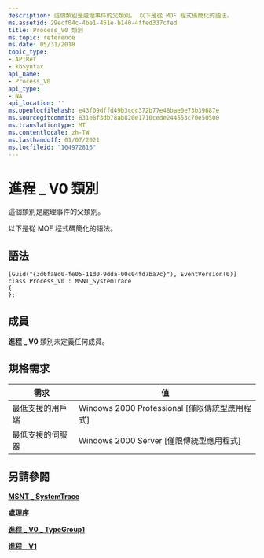 ```yaml
---
description: 這個類別是處理事件的父類別。 以下是從 MOF 程式碼簡化的語法。
ms.assetid: 29ecf04c-4be1-451e-b140-4ffed337cfed
title: Process_V0 類別
ms.topic: reference
ms.date: 05/31/2018
topic_type:
- APIRef
- kbSyntax
api_name:
- Process_V0
api_type:
- NA
api_location: ''
ms.openlocfilehash: e43f09dffd49b3cdc372b77e48bae0e73b39687e
ms.sourcegitcommit: 831e8f3db78ab820e1710cede244553c70e50500
ms.translationtype: MT
ms.contentlocale: zh-TW
ms.lasthandoff: 01/07/2021
ms.locfileid: "104972816"
---
```

# <a name="process_v0-class"></a>進程 \_ V0 類別

這個類別是處理事件的父類別。

以下是從 MOF 程式碼簡化的語法。

## <a name="syntax"></a>語法

``` syntax
[Guid("{3d6fa8d0-fe05-11d0-9dda-00c04fd7ba7c}"), EventVersion(0)]
class Process_V0 : MSNT_SystemTrace
{
};
```

## <a name="members"></a>成員

**進程 \_ V0** 類別未定義任何成員。

## <a name="requirements"></a>規格需求



| 需求 | 值 |
|-------------------------------------|------------------------------------------------------------|
| 最低支援的用戶端<br/> | Windows 2000 Professional \[僅限傳統型應用程式\]<br/> |
| 最低支援的伺服器<br/> | Windows 2000 Server \[僅限傳統型應用程式\]<br/>       |



## <a name="see-also"></a>另請參閱

<dl> <dt>

[**MSNT \_ SystemTrace**](msnt-systemtrace.md)
</dt> <dt>

[**處理序**](process.md)
</dt> <dt>

[**進程 \_ V0 \_ TypeGroup1**](process-v0-typegroup1.md)
</dt> <dt>

[**進程 \_ V1**](process-v1.md)
</dt> </dl>

 

 





